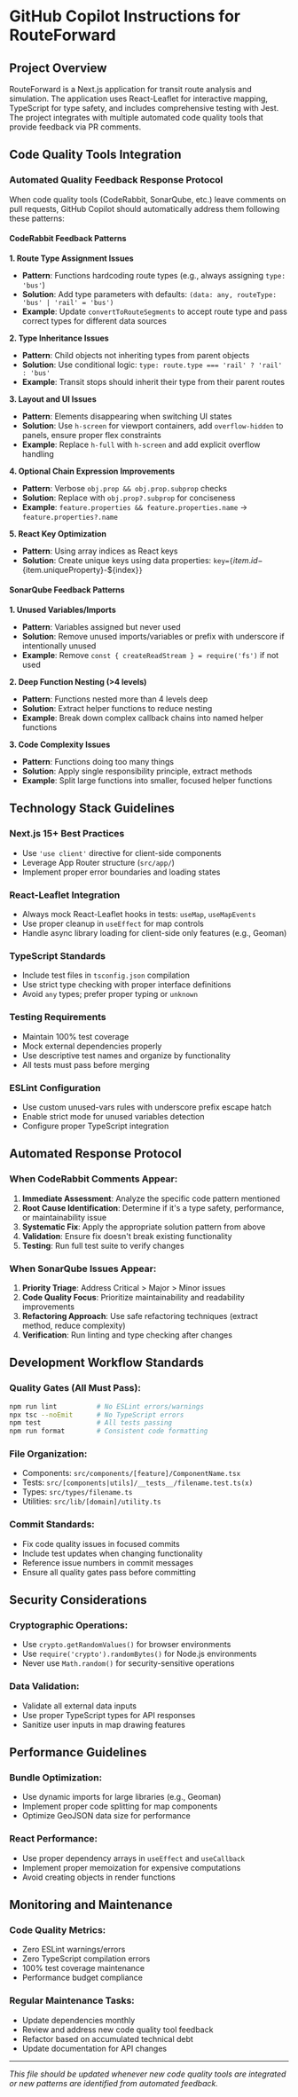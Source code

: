 # GitHub Copilot Instructions for RouteForward

## Project Overview

RouteForward is a Next.js application for transit route analysis and simulation. The application uses React-Leaflet for interactive mapping, TypeScript for type safety, and includes comprehensive testing with Jest. The project integrates with multiple automated code quality tools that provide feedback via PR comments.

## Code Quality Tools Integration

### Automated Quality Feedback Response Protocol

When code quality tools (CodeRabbit, SonarQube, etc.) leave comments on pull requests, GitHub Copilot should automatically address them following these patterns:

#### CodeRabbit Feedback Patterns

**1. Route Type Assignment Issues**

- **Pattern**: Functions hardcoding route types (e.g., always assigning `type: 'bus'`)
- **Solution**: Add type parameters with defaults: `(data: any, routeType: 'bus' | 'rail' = 'bus')`
- **Example**: Update `convertToRouteSegments` to accept route type and pass correct types for different data sources

**2. Type Inheritance Issues**

- **Pattern**: Child objects not inheriting types from parent objects
- **Solution**: Use conditional logic: `type: route.type === 'rail' ? 'rail' : 'bus'`
- **Example**: Transit stops should inherit their type from their parent routes

**3. Layout and UI Issues**

- **Pattern**: Elements disappearing when switching UI states
- **Solution**: Use `h-screen` for viewport containers, add `overflow-hidden` to panels, ensure proper flex constraints
- **Example**: Replace `h-full` with `h-screen` and add explicit overflow handling

**4. Optional Chain Expression Improvements**

- **Pattern**: Verbose `obj.prop && obj.prop.subprop` checks
- **Solution**: Replace with `obj.prop?.subprop` for conciseness
- **Example**: `feature.properties && feature.properties.name` → `feature.properties?.name`

**5. React Key Optimization**

- **Pattern**: Using array indices as React keys
- **Solution**: Create unique keys using data properties: `key={`${item.id}-${item.uniqueProperty}-${index}`}`

#### SonarQube Feedback Patterns

**1. Unused Variables/Imports**

- **Pattern**: Variables assigned but never used
- **Solution**: Remove unused imports/variables or prefix with underscore if intentionally unused
- **Example**: Remove `const { createReadStream } = require('fs')` if not used

**2. Deep Function Nesting (>4 levels)**

- **Pattern**: Functions nested more than 4 levels deep
- **Solution**: Extract helper functions to reduce nesting
- **Example**: Break down complex callback chains into named helper functions

**3. Code Complexity Issues**

- **Pattern**: Functions doing too many things
- **Solution**: Apply single responsibility principle, extract methods
- **Example**: Split large functions into smaller, focused helper functions

## Technology Stack Guidelines

### Next.js 15+ Best Practices

- Use `'use client'` directive for client-side components
- Leverage App Router structure (`src/app/`)
- Implement proper error boundaries and loading states

### React-Leaflet Integration

- Always mock React-Leaflet hooks in tests: `useMap`, `useMapEvents`
- Use proper cleanup in `useEffect` for map controls
- Handle async library loading for client-side only features (e.g., Geoman)

### TypeScript Standards

- Include test files in `tsconfig.json` compilation
- Use strict type checking with proper interface definitions
- Avoid `any` types; prefer proper typing or `unknown`

### Testing Requirements

- Maintain 100% test coverage
- Mock external dependencies properly
- Use descriptive test names and organize by functionality
- All tests must pass before merging

### ESLint Configuration

- Use custom unused-vars rules with underscore prefix escape hatch
- Enable strict mode for unused variables detection
- Configure proper TypeScript integration

## Automated Response Protocol

### When CodeRabbit Comments Appear:

1. **Immediate Assessment**: Analyze the specific code pattern mentioned
2. **Root Cause Identification**: Determine if it's a type safety, performance, or maintainability issue
3. **Systematic Fix**: Apply the appropriate solution pattern from above
4. **Validation**: Ensure fix doesn't break existing functionality
5. **Testing**: Run full test suite to verify changes

### When SonarQube Issues Appear:

1. **Priority Triage**: Address Critical > Major > Minor issues
2. **Code Quality Focus**: Prioritize maintainability and readability improvements
3. **Refactoring Approach**: Use safe refactoring techniques (extract method, reduce complexity)
4. **Verification**: Run linting and type checking after changes

## Development Workflow Standards

### Quality Gates (All Must Pass):

```bash
npm run lint          # No ESLint errors/warnings
npx tsc --noEmit      # No TypeScript errors
npm test              # All tests passing
npm run format        # Consistent code formatting
```

### File Organization:

- Components: `src/components/[feature]/ComponentName.tsx`
- Tests: `src/[components|utils]/__tests__/filename.test.ts(x)`
- Types: `src/types/filename.ts`
- Utilities: `src/lib/[domain]/utility.ts`

### Commit Standards:

- Fix code quality issues in focused commits
- Include test updates when changing functionality
- Reference issue numbers in commit messages
- Ensure all quality gates pass before committing

## Security Considerations

### Cryptographic Operations:

- Use `crypto.getRandomValues()` for browser environments
- Use `require('crypto').randomBytes()` for Node.js environments
- Never use `Math.random()` for security-sensitive operations

### Data Validation:

- Validate all external data inputs
- Use proper TypeScript types for API responses
- Sanitize user inputs in map drawing features

## Performance Guidelines

### Bundle Optimization:

- Use dynamic imports for large libraries (e.g., Geoman)
- Implement proper code splitting for map components
- Optimize GeoJSON data size for performance

### React Performance:

- Use proper dependency arrays in `useEffect` and `useCallback`
- Implement proper memoization for expensive computations
- Avoid creating objects in render functions

## Monitoring and Maintenance

### Code Quality Metrics:

- Zero ESLint warnings/errors
- Zero TypeScript compilation errors
- 100% test coverage maintenance
- Performance budget compliance

### Regular Maintenance Tasks:

- Update dependencies monthly
- Review and address new code quality tool feedback
- Refactor based on accumulated technical debt
- Update documentation for API changes

---

_This file should be updated whenever new code quality tools are integrated or new patterns are identified from automated feedback._

